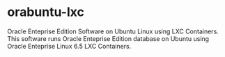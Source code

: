 # orabuntu-lxc
Oracle Enteprise Edition Software on Ubuntu Linux using LXC Containers.
This software runs Oracle Enteprise Edition database on Ubuntu using Oracle Enteprise Linux 6.5 LXC Containers.

